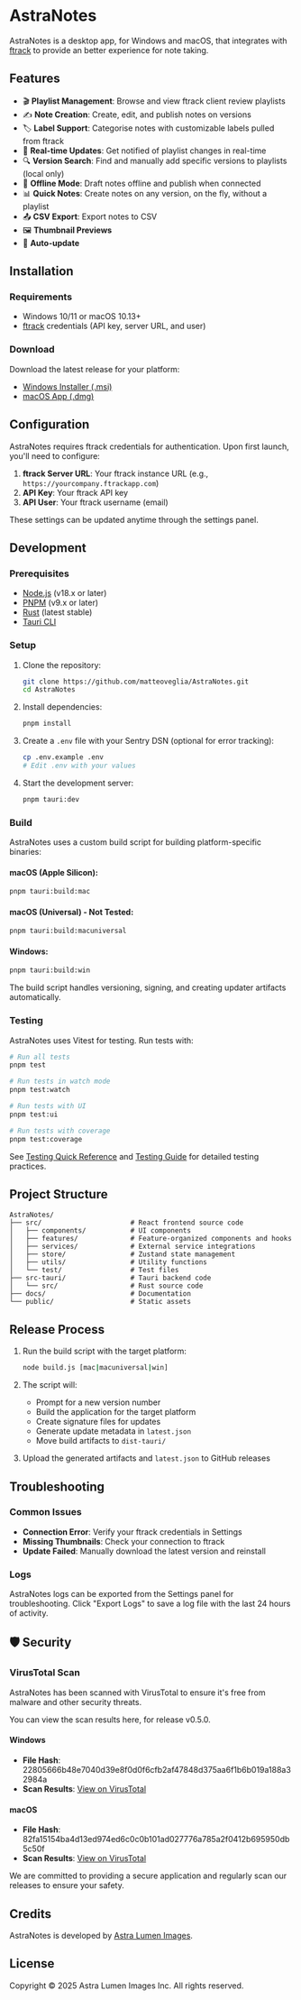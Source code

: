 # AstraNotes

AstraNotes is a desktop app, for Windows and macOS, that integrates with [ftrack](https://www.ftrack.com/) to provide an better experience for note taking.

## Features

- 🎬 **Playlist Management**: Browse and view ftrack client review playlists
- ✍️ **Note Creation**: Create, edit, and publish notes on versions
- 🏷️ **Label Support**: Categorise notes with customizable labels pulled from ftrack
- 🔄 **Real-time Updates**: Get notified of playlist changes in real-time
- 🔍 **Version Search**: Find and manually add specific versions to playlists (local only)
- 💾 **Offline Mode**: Draft notes offline and publish when connected
- 📊 **Quick Notes**: Create notes on any version, on the fly, without a playlist
- 📤 **CSV Export**: Export notes to CSV
- 🖼️ **Thumbnail Previews**
- 🔄 **Auto-update**

## Installation

### Requirements

- Windows 10/11 or macOS 10.13+
- [ftrack](https://www.ftrack.com/) credentials (API key, server URL, and user)

### Download

Download the latest release for your platform:

- [Windows Installer (.msi)](https://github.com/matteoveglia/AstraNotes/releases/latest)
- [macOS App (.dmg)](https://github.com/matteoveglia/AstraNotes/releases/latest)

## Configuration

AstraNotes requires ftrack credentials for authentication. Upon first launch, you'll need to configure:

1. **ftrack Server URL**: Your ftrack instance URL (e.g., `https://yourcompany.ftrackapp.com`)
2. **API Key**: Your ftrack API key
3. **API User**: Your ftrack username (email)

These settings can be updated anytime through the settings panel.

## Development

### Prerequisites

- [Node.js](https://nodejs.org/) (v18.x or later)
- [PNPM](https://pnpm.io/) (v9.x or later)
- [Rust](https://www.rust-lang.org/tools/install) (latest stable)
- [Tauri CLI](https://tauri.app/v1/guides/getting-started/prerequisites)

### Setup

1. Clone the repository:
   ```bash
   git clone https://github.com/matteoveglia/AstraNotes.git
   cd AstraNotes
   ```

2. Install dependencies:
   ```bash
   pnpm install
   ```

3. Create a `.env` file with your Sentry DSN (optional for error tracking):
   ```bash
   cp .env.example .env
   # Edit .env with your values
   ```

4. Start the development server:
   ```bash
   pnpm tauri:dev
   ```

### Build

AstraNotes uses a custom build script for building platform-specific binaries:

#### macOS (Apple Silicon):
```bash
pnpm tauri:build:mac
```

#### macOS (Universal) - Not Tested:
```bash
pnpm tauri:build:macuniversal
```

#### Windows:
```bash
pnpm tauri:build:win
```

The build script handles versioning, signing, and creating updater artifacts automatically.

### Testing

AstraNotes uses Vitest for testing. Run tests with:

```bash
# Run all tests
pnpm test

# Run tests in watch mode
pnpm test:watch

# Run tests with UI
pnpm test:ui

# Run tests with coverage
pnpm test:coverage
```

See [Testing Quick Reference](./docs/testing-quickref.md) and [Testing Guide](./docs/testing-guide.md) for detailed testing practices.
## Project Structure

```
AstraNotes/
├── src/                      # React frontend source code
│   ├── components/           # UI components
│   ├── features/             # Feature-organized components and hooks
│   ├── services/             # External service integrations
│   ├── store/                # Zustand state management
│   ├── utils/                # Utility functions
│   └── test/                 # Test files
├── src-tauri/                # Tauri backend code
│   └── src/                  # Rust source code
├── docs/                     # Documentation
└── public/                   # Static assets
```

## Release Process

1. Run the build script with the target platform:
   ```bash
   node build.js [mac|macuniversal|win]
   ```

2. The script will:
   - Prompt for a new version number
   - Build the application for the target platform
   - Create signature files for updates
   - Generate update metadata in `latest.json`
   - Move build artifacts to `dist-tauri/`

3. Upload the generated artifacts and `latest.json` to GitHub releases

## Troubleshooting

### Common Issues

- **Connection Error**: Verify your ftrack credentials in Settings
- **Missing Thumbnails**: Check your connection to ftrack
- **Update Failed**: Manually download the latest version and reinstall

### Logs

AstraNotes logs can be exported from the Settings panel for troubleshooting. Click "Export Logs" to save a log file with the last 24 hours of activity.
## 🛡️ Security

### VirusTotal Scan

AstraNotes has been scanned with VirusTotal to ensure it's free from malware and other security threats.

You can view the scan results here, for release v0.5.0.

#### Windows
- **File Hash**: 22805666b48e7040d39e8f0d0f6cfb2af47848d375aa6f1b6b019a188a32984a
- **Scan Results**: [View on VirusTotal](https://www.virustotal.com/gui/file/22805666b48e7040d39e8f0d0f6cfb2af47848d375aa6f1b6b019a188a32984a/detection)

#### macOS
- **File Hash**: 82fa15154ba4d13ed974ed6c0c0b101ad027776a785a2f0412b695950db5c50f
- **Scan Results**: [View on VirusTotal](https://www.virustotal.com/gui/file/82fa15154ba4d13ed974ed6c0c0b101ad027776a785a2f0412b695950db5c50f?nocache=1)

We are committed to providing a secure application and regularly scan our releases to ensure your safety.

## Credits

AstraNotes is developed by [Astra Lumen Images](https://astralumen.co/).

## License

Copyright © 2025 Astra Lumen Images Inc. All rights reserved.
